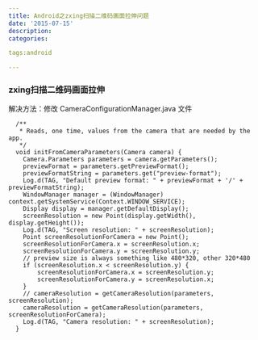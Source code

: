 ```yaml
---
title: Android之zxing扫描二维码画面拉伸问题
date: '2015-07-15'
description:
categories:

tags:android

---
```


>

### zxing扫描二维码画面拉伸

>

解决方法：修改 CameraConfigurationManager.java 文件

>

	  /**
	   * Reads, one time, values from the camera that are needed by the app.
	   */
	  void initFromCameraParameters(Camera camera) {
		Camera.Parameters parameters = camera.getParameters();
		previewFormat = parameters.getPreviewFormat();
		previewFormatString = parameters.get("preview-format");
		Log.d(TAG, "Default preview format: " + previewFormat + '/' + previewFormatString);
		WindowManager manager = (WindowManager) context.getSystemService(Context.WINDOW_SERVICE);
		Display display = manager.getDefaultDisplay();
		screenResolution = new Point(display.getWidth(), display.getHeight());
		Log.d(TAG, "Screen resolution: " + screenResolution);
		Point screenResolutionForCamera = new Point();
		screenResolutionForCamera.x = screenResolution.x;
		screenResolutionForCamera.y = screenResolution.y;
		// preview size is always something like 480*320, other 320*480
		if (screenResolution.x < screenResolution.y) {
			screenResolutionForCamera.x = screenResolution.y;
			screenResolutionForCamera.y = screenResolution.x;
		}
		// cameraResolution = getCameraResolution(parameters, screenResolution);
		cameraResolution = getCameraResolution(parameters, screenResolutionForCamera);
		Log.d(TAG, "Camera resolution: " + screenResolution);
	  }

